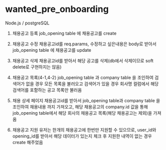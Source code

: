 # wanted_pre_onboarding

Node.js / postgreSQL

1. 채용공고 등록
job_opening table 에 채용공고를 create

2. 채용공고 수정
채용공고id를 req.params, 수정하고 싶은내용은 body로 받아서 job_opening table 에 채용공고를 update

3. 채용공고 삭제
채용공고id를 받아서 해당 공고를 삭제(db에서 삭제이므로 soft delete로 구현하지는 않음)

4. 채용공고 목록(4-1,4-2)
job_opening table 과 company table 을 조인하여 검색어가 없을 경우 모든 목록을 불러오고 검색어가 있을 경우 회사명 컬럼에서 해당 검색어를 포함하는 공고 목록만 불러옴

5. 채용 상세 페이지
채용공고id를 받아서 job_opening table과 company table 을 조인하여 채용내용 까지 가져오고, 해당 채용공고의 company.id 값을 통해 job_opening table에서 해당 회사의 채용공고 목록(해당 채용공고는 제외)을 가져옴

6. 채용공고 지원
유저는 한개의 채용공고에 한번만 지원할 수 있으므로, user_id와 opening_id를 받아서 해당 데이터가 있는지 체크 후 지원한 내역이 없는 경우 create 해주었음
